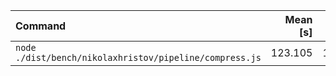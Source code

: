 | Command | Mean [s] | Min [s] | Max [s] | Relative |
|:---|---:|---:|---:|---:|
| `node ./dist/bench/nikolaxhristov/pipeline/compress.js` | 123.105 | 123.105 | 123.105 | 1.00 |
